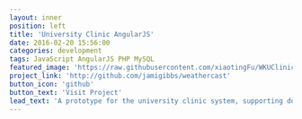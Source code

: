 ```yaml
---
layout: inner
position: left
title: 'University Clinic AngularJS'
date: 2016-02-20 15:56:00
categories: development
tags: JavaScript AngularJS PHP MySQL
featured_image: 'https://raw.githubusercontent.com/xiaotingFu/WKUClinic/master/wkuclinic_cover.png'
project_link: 'http://github.com/jamigibbs/weathercast'
button_icon: 'github'
button_text: 'Visit Project'
lead_text: 'A prototype for the university clinic system, supporting doctor prescription, diagnosis.'
---
```

